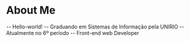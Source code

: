 # About Me
-- Hello-world! 
-- Graduando em Sistemas de Informação pela UNIRIO 
-- Atualmente no 6º período 
-- Front-end web Developer
